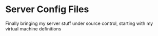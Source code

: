 # Server Config Files

Finally bringing my server stuff under source control, starting with my virtual machine definitions